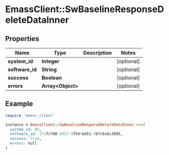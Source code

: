 # EmassClient::SwBaselineResponseDeleteDataInner

## Properties

| Name | Type | Description | Notes |
| ---- | ---- | ----------- | ----- |
| **system_id** | **Integer** |  | [optional] |
| **software_id** | **String** |  | [optional] |
| **success** | **Boolean** |  | [optional] |
| **errors** | **Array&lt;Object&gt;** |  | [optional] |

## Example

```ruby
require 'emass_client'

instance = EmassClient::SwBaselineResponseDeleteDataInner.new(
  system_id: 85,
  software_id: 171fc7d0-6957-4f54-bd51-3b7cbc6c39d5,
  success: true,
  errors: null
)
```

